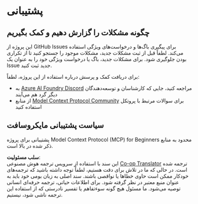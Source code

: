 <!--
CO_OP_TRANSLATOR_METADATA:
{
  "original_hash": "b3cffaf217113101e21eba532be806ea",
  "translation_date": "2025-07-13T15:20:42+00:00",
  "source_file": "SUPPORT.md",
  "language_code": "fa"
}
-->
# پشتیبانی

## چگونه مشکلات را گزارش دهیم و کمک بگیریم  

این پروژه از GitHub Issues برای پیگیری باگ‌ها و درخواست‌های ویژگی استفاده می‌کند. لطفاً قبل از ثبت مشکلات جدید، مشکلات موجود را جستجو کنید تا از تکراری بودن جلوگیری شود. برای مشکلات جدید، باگ یا درخواست ویژگی خود را به عنوان یک Issue جدید ثبت کنید.

برای دریافت کمک و پرسش درباره استفاده از این پروژه، لطفاً:
- به [Azure AI Foundry Discord](https://discord.com/invite/ByRwuEEgH4) مراجعه کنید، جایی که کارشناسان و توسعه‌دهندگان دیگر گرد هم می‌آیند
- از منابع [Model Context Protocol Community](https://modelcontextprotocol.io/community/) برای سوالات مرتبط با پروتکل استفاده کنید

## سیاست پشتیبانی مایکروسافت  

پشتیبانی برای پروژه Model Context Protocol (MCP) for Beginners محدود به منابع ذکر شده در بالا است.

**سلب مسئولیت**:  
این سند با استفاده از سرویس ترجمه هوش مصنوعی [Co-op Translator](https://github.com/Azure/co-op-translator) ترجمه شده است. در حالی که ما در تلاش برای دقت هستیم، لطفاً توجه داشته باشید که ترجمه‌های خودکار ممکن است حاوی خطاها یا نواقصی باشند. سند اصلی به زبان بومی خود باید به عنوان منبع معتبر در نظر گرفته شود. برای اطلاعات حیاتی، ترجمه حرفه‌ای انسانی توصیه می‌شود. ما مسئول هیچ گونه سوءتفاهم یا تفسیر نادرستی که از استفاده این ترجمه ناشی شود، نیستیم.